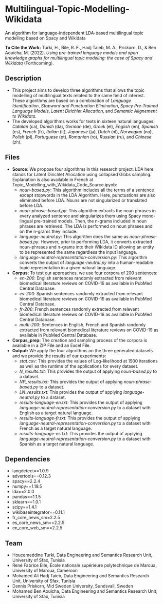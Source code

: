 # Multilingual-Topic-Modelling-Wikidata
An algorithm for language-independent LDA-based multilingual topic modelling based on Spacy and Wikidata

**To Cite the Work:** Turki, H., Bile, R. F., Hadj Taieb, M. A., Priskorn, D., & Ben Aouicha, M. (2022). *Using pre-trained language models and open knowledge graphs for multilingual topic modeling: the case of Spacy and Wikidata* (Forthcoming).
## Description
* This project aims to develop three algorithms that allows the topic modelling of multilingual texts related to the same field of interest. These algorithms are based on a combination of *Language Identification*, *Stopword and Punctuation Elimination*, *Spacy Pre-Trained Language Models*, *Latent Dirichlet Allocation*, and *Semantic Alignement to Wikidata*.
* The developed algorithms works for texts in sixteen natural languages: *Catalan* (ca), *Danish* (da), *German* (de), *Greek* (el), *English* (en), *Spanish* (es), *French* (fr), *Italian* (it), *Japanese* (ja), *Dutch* (nl), *Norwegian* (no), *Polish* (pl), *Portuguese* (pt), *Romanian* (ro), *Russian* (ru), and *Chinese* (zh).
## Files
* **Source**: We propose four algorithms in this research project. LDA here stands for Latent Dirichlet Allocation using collapsed Gibbs sampling. Explanation is also available in French at Topic_Modelling_with_Wikidata_Code_Source.ipynb:
  * *noun-based.py*: This algorithm includes all the terms of a sentence except stopwords in the LDA Algorithm. Here, punctuations are also eliminated before LDA. Nouns are not singularized or translated before LDA.
  * *noun-phrase-based.py*: This algorithm extracts the noun phrases in every analyzed sentence and singularizes them using Spacy mono-lingual pre-trained models. Then, the n-grams included in noun phrases are retrieved. The LDA is performed on noun phrases and on the n-grams they include.
  * *language-neutral.py*: This algorithm does the same as *noun-phrase-based.py*. However, prior to performing LDA, it converts extracted noun-phrases and n-grams into their Wikidata ID allowing an entity to be represented the same regardless the input language.
  * *language-neutral-representation-conversion.py*: This algorithm converts the output of *language-neutral.py* into a human-readable topic representation in a given natural language.
* **Corpus**: To test our approaches, we use four corpora of 200 sentences:
  * *en-200*: English sentences randomly extracted from relevant biomedical literature reviews on COVID-19 as available in PubMed Central Database.
  * *es-200*: Spanish sentences randomly extracted from relevant biomedical literature reviews on COVID-19 as available in PubMed Central Database.
  * *fr-200*: French sentences randomly extracted from relevant biomedical literature reviews on COVID-19 as available in PubMed Central Database.
  * *multi-200*: Sentences in English, French and Spanish randomly extracted from relevant biomedical literature reviews on COVID-19 as available in PubMed Central Database.
* **Corpus_prep:** The creation and sampling process of the corpora is available in a ZIP File and an Excel File.
* **Output:** We apply the four algorithms on the three generated datasets and we provide the results of our experiments:
  * *stat.csv*: This provides the values of Log-likelihood at 1500 iterations as well as the runtime of the applications for every dataset.
  * *N_results.txt:* This provides the output of applying *noun-based.py* to a dataset.
  * *NP_results.txt:* This provides the output of applying *noun-phrase-based.py* to a dataset.
  * *LN_results.txt:* This provides the output of applying *language-neutral.py* to a dataset.
  * *results-language-en.txt:* This provides the output of applying *language-neutral-representation-conversion.py* to a dataset with English as a target natural language.
  * *results-language-fr.txt:* This provides the output of applying *language-neutral-representation-conversion.py* to a dataset with French as a target natural language.
  * *results-language-es.txt:* This provides the output of applying *language-neutral-representation-conversion.py* to a dataset with Spanish as a target natural language.
## Dependencies
* langdetect==1.0.9
* advertools==0.12.3
* spacy==2.2.4
* numpy==1.19.5
* lda==2.0.0
* pandas==1.1.5
* sklearn==1.0.1
* scipy==1.4.1
* wikibaseintegrator==0.11.1
* fr_core_news_sm=2.2.5
* es_core_news_sm==2.2.5
* en_core_web_sm==2.2.5
## Team
* Houcemeddine Turki, Data Engineering and Semantics Research Unit, University of Sfax, Tunisia
* René Fabrice Bile, École nationale supérieure polytechnique de Maroua, University of Maroua, Cameroon
* Mohamed Ali Hadj Taieb, Data Engineering and Semantics Research Unit, University of Sfax, Tunisia
* Dennis Priskorn, Mid Sweden University, Sundsvall, Sweden
* Mohamed Ben Aouicha, Data Engineering and Semantics Research Unit, University of Sfax, Tunisia

